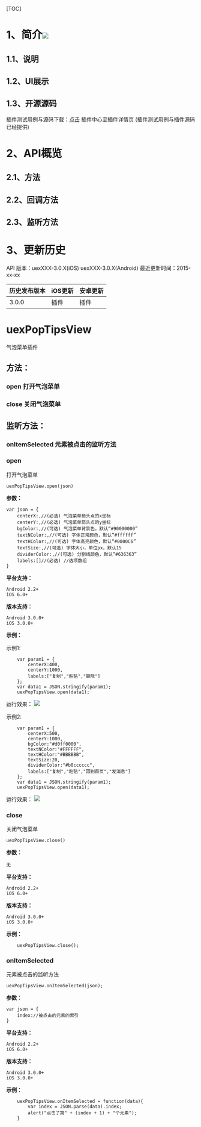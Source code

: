 [TOC]
# 1、简介[![](http://appcan-download.oss-cn-beijing.aliyuncs.com/%E5%85%AC%E6%B5%8B%2Fgf.png)]()
## 1.1、说明

## 1.2、UI展示

## 1.3、开源源码
插件测试用例与源码下载：[点击](xxxx ) 插件中心至插件详情页 (插件测试用例与插件源码已经提供)

# 2、API概览

## 2.1、方法

## 2.2、回调方法

## 2.3、监听方法

# 3、更新历史
API 版本：uexXXX-3.0.X(iOS) uexXXX-3.0.X(Android)
最近更新时间：2015-xx-xx

| 历史发布版本 | iOS更新 | 安卓更新 |
| ------------ | ------------ | ------------ |
| 3.0.0 | 插件 | 插件|

# uexPopTipsView
  气泡菜单插件

## 方法：
### open 打开气泡菜单
### close 关闭气泡菜单

## 监听方法：
### onItemSelected 元素被点击的监听方法

### open
  打开气泡菜单
```
uexPopTipsView.open(json)
```
**参数：**
```
var json = {
    centerX:,//(必选) 气泡菜单箭头点的x坐标
    centerY:,//(必选) 气泡菜单箭头点的y坐标
    bgColor:,//(可选) 气泡菜单背景色，默认“#90000000”
    textNColor:,//(可选) 字体正常颜色，默认“#ffffff”
    textHColor:,//(可选) 字体高亮颜色，默认“#0000C6”
    textSize:,//(可选) 字体大小，单位px，默认15
    dividerColor:,//(可选) 分割线颜色，默认“#636363”
    labels:[]//(必选) //选项数组
}
```
**平台支持：**
```
Android 2.2+
iOS 6.0+
```
**版本支持：**
```
Android 3.0.0+
iOS 3.0.0+
```
**示例：**

示例1:
```
    var param1 = {
        centerX:400,
        centerY:1000,
        labels:["复制","粘贴","删除"]
    };
    var data1 = JSON.stringify(param1);
    uexPopTipsView.open(data1);
```
运行效果：
![](http://i.imgur.com/DXoWut3.png)

示例2:
```
    var param1 = {
        centerX:500,
        centerY:1000,
        bgColor:"#d0ff0000",
        textNColor:"#FFFFFF",
        textHColor:"#BBBBBB",
        textSize:20,
        dividerColor:"#b0cccccc",
        labels:["复制","粘贴","回到首页","发消息"]
    };
    var data1 = JSON.stringify(param1);
    uexPopTipsView.open(data1);
```
运行效果：
![](http://i.imgur.com/QgSQ7zY.png)

### close
  关闭气泡菜单
```
uexPopTipsView.close()
```
**参数：**
```
无
```
**平台支持：**
```
Android 2.2+
iOS 6.0+
```
**版本支持：**
```
Android 3.0.0+
iOS 3.0.0+
```
**示例：**

```
    uexPopTipsView.close();
```

### onItemSelected
元素被点击的监听方法
```
uexPopTipsView.onItemSelected(json);
```
**参数：**
```
var json = {
    index://被点击的元素的索引
}
```
**平台支持：**
```
Android 2.2+
iOS 6.0+
```
**版本支持：**
```
Android 3.0.0+
iOS 3.0.0+
```
**示例：**
```
    uexPopTipsView.onItemSelected = function(data){
        var index = JSON.parse(data).index;
        alert("点击了第" + (index + 1) + "个元素");
    }
```
